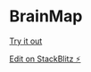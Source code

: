 # BrainMap
[Try it out](http://brainmap.vercel.app/clickmap)

[Edit on StackBlitz ⚡️](https://stackblitz.com/edit/brainmap)
